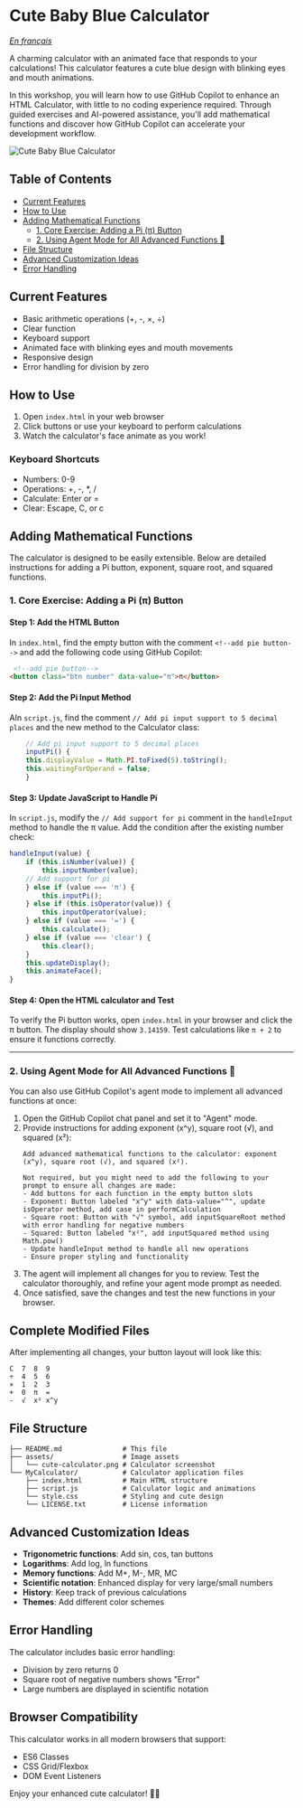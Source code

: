 # Cute Baby Blue Calculator

*[En français](README_FR.md)*

A charming calculator with an animated face that responds to your calculations! This calculator features a cute blue design with blinking eyes and mouth animations.

In this workshop, you will learn how to use GitHub Copilot to enhance an HTML Calculator, with little to no coding experience required. Through guided exercises and AI-powered assistance, you'll add mathematical functions and discover how GitHub Copilot can accelerate your development workflow.

![Cute Baby Blue Calculator](./assets/cute-calculator.png)


## Table of Contents
- [Current Features](#current-features)
- [How to Use](#how-to-use)
- [Adding Mathematical Functions](#adding-mathematical-functions)
    - [1. Core Exercise: Adding a Pi (π) Button](#1-core-exercise-adding-a-pi-π-button)
    - [2. Using Agent Mode for All Advanced Functions 🤖](#2-using-agent-mode-for-all-advanced-functions-🤖)
- [File Structure](#file-structure)
- [Advanced Customization Ideas](#advanced-customization-ideas)
- [Error Handling](#error-handling)


## Current Features

- Basic arithmetic operations (+, -, ×, ÷)
- Clear function
- Keyboard support
- Animated face with blinking eyes and mouth movements
- Responsive design
- Error handling for division by zero

## How to Use

1. Open `index.html` in your web browser
2. Click buttons or use your keyboard to perform calculations
3. Watch the calculator's face animate as you work!

### Keyboard Shortcuts
- Numbers: 0-9
- Operations: +, -, *, /
- Calculate: Enter or =
- Clear: Escape, C, or c

## Adding Mathematical Functions

The calculator is designed to be easily extensible. Below are detailed instructions for adding a Pi button, exponent, square root, and squared functions.

### 1. Core Exercise: Adding a Pi (π) Button

#### Step 1: Add the HTML Button
In `index.html`, find the empty button with the comment `<!--add pie button-->` and add the following code using GitHub Copilot:

```html
 <!--add pie button-->
<button class="btn number" data-value="π">π</button>
```

#### Step 2: Add the Pi Input Method
AIn `script.js`, find the comment `// Add pi input support to 5 decimal places` and the new method to the Calculator class:

```javascript
    // Add pi input support to 5 decimal places
    inputPi() {
    this.displayValue = Math.PI.toFixed(5).toString();
    this.waitingForOperand = false;
    }
```

#### Step 3: Update JavaScript to Handle Pi
In `script.js`, modify the `// Add support for pi` comment in the `handleInput` method to handle the π value. Add the condition after the existing number check:

```javascript
handleInput(value) {
    if (this.isNumber(value)) {
        this.inputNumber(value);
    // Add support for pi
    } else if (value === 'π') {
        this.inputPi();
    } else if (this.isOperator(value)) {
        this.inputOperator(value);
    } else if (value === '=') {
        this.calculate();
    } else if (value === 'clear') {
        this.clear();
    }
    this.updateDisplay();
    this.animateFace();
}
```

#### Step 4: Open the HTML calculator and Test
To verify the Pi button works, open `index.html` in your browser and click the π button. The display should show `3.14159`. Test calculations like `π + 2` to ensure it functions correctly.

---
### 2. Using Agent Mode for All Advanced Functions 🤖
You can also use GitHub Copilot's agent mode to implement all advanced functions at once:

1. Open the GitHub Copilot chat panel and set it to "Agent" mode.
2. Provide instructions for adding exponent (x^y), square root (√), and squared (x²):
   ```
   Add advanced mathematical functions to the calculator: exponent (x^y), square root (√), and squared (x²). 
   
   Not required, but you might need to add the following to your prompt to ensure all changes are made:
   - Add buttons for each function in the empty button slots
   - Exponent: Button labeled "x^y" with data-value="^", update isOperator method, add case in performCalculation
   - Square root: Button with "√" symbol, add inputSquareRoot method with error handling for negative numbers
   - Squared: Button labeled "x²", add inputSquared method using Math.pow()
   - Update handleInput method to handle all new operations
   - Ensure proper styling and functionality
   ```
3. The agent will implement all changes for you to review. Test the calculator thoroughly, and refine your agent mode prompt as needed.
4. Once satisfied, save the changes and test the new functions in your browser.

## Complete Modified Files

After implementing all changes, your button layout will look like this:

```
C  7  8  9
÷  4  5  6
×  1  2  3
+  0  π  =
-  √  x² x^y
```

## File Structure

```
├── README.md               # This file
├── assets/                 # Image assets
│   └── cute-calculator.png # Calculator screenshot
└── MyCalculator/           # Calculator application files
    ├── index.html          # Main HTML structure
    ├── script.js           # Calculator logic and animations
    └── style.css           # Styling and cute design
    └── LICENSE.txt         # License information
```

## Advanced Customization Ideas

- **Trigonometric functions**: Add sin, cos, tan buttons
- **Logarithms**: Add log, ln functions
- **Memory functions**: Add M+, M-, MR, MC
- **Scientific notation**: Enhanced display for very large/small numbers
- **History**: Keep track of previous calculations
- **Themes**: Add different color schemes

## Error Handling

The calculator includes basic error handling:
- Division by zero returns 0
- Square root of negative numbers shows "Error"
- Large numbers are displayed in scientific notation

## Browser Compatibility

This calculator works in all modern browsers that support:
- ES6 Classes
- CSS Grid/Flexbox
- DOM Event Listeners

Enjoy your enhanced cute calculator! 🧮✨